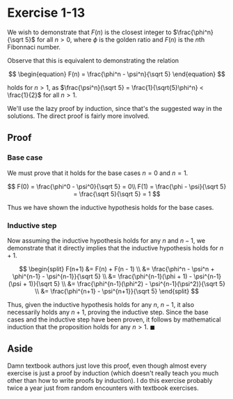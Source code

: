 # Exercise 1-13

We wish to demonstrate that $F(n)$ is the closest integer to
$\frac{\phi^n}{\sqrt 5}$ for all $n > 0$, where $\phi$ is the golden ratio and
$F(n)$ is the $n$th Fibonnaci number.

Observe that this is equivalent to demonstrating the relation

$$
\begin{equation}
F(n) = \frac{\phi^n - \psi^n}{\sqrt 5}
\end{equation}
$$

holds for $n > 1$, as
$\frac{\psi^n}{\sqrt 5} = \frac{1}{\sqrt{5}\phi^n} < \frac{1}{2}$
for all $n > 1$.

We'll use the lazy proof by induction, since that's the suggested way in the
solutions. The direct proof is fairly more involved.

## Proof

### Base case

We must prove that it holds for the base cases $n = 0$ and $n = 1$.

$$
F(0) = \frac{\phi^0 - \psi^0}{\sqrt 5} = 0\\
F(1) = \frac{\phi - \psi}{\sqrt 5} = \frac{\sqrt 5}{\sqrt 5} = 1
$$

Thus we have shown the inductive hypothesis holds for the base cases.

### Inductive step

Now assuming the inductive hypothesis holds for any $n$ and $n - 1$, we
demonstrate that it directly implies that the inductive hypothesis holds for
$n+1$.

$$
\begin{split}
F(n+1) &= F(n) + F(n - 1)
	\\ &= \frac{\phi^n - \psi^n + \phi^{n-1} - \psi^{n-1}}{\sqrt 5}
	\\ &= \frac{\phi^{n-1}(\phi + 1) - \psi^{n-1}(\psi + 1)}{\sqrt 5}
	\\ &= \frac{\phi^{n-1}(\phi^2) - \psi^{n-1}(\psi^2)}{\sqrt 5}
	\\ &= \frac{\phi^{n+1} - \psi^{n+1}}{\sqrt 5}
\end{split}
$$

Thus, given the inductive hypothesis holds for any $n$, $n-1$, it also
necessarily holds any $n+1$, proving the inductive step. Since the base cases
and the inductive step have been proven, it follows by mathematical induction
that the proposition holds for any $n>1$. $\blacksquare$

## Aside

Damn textbook authors just love this proof, even though almost every exercise is
just a proof by induction (which doesn't really teach you much other than how to
write proofs by induction). I do this exercise probably twice a year just from
random encounters with textbook exercises.

